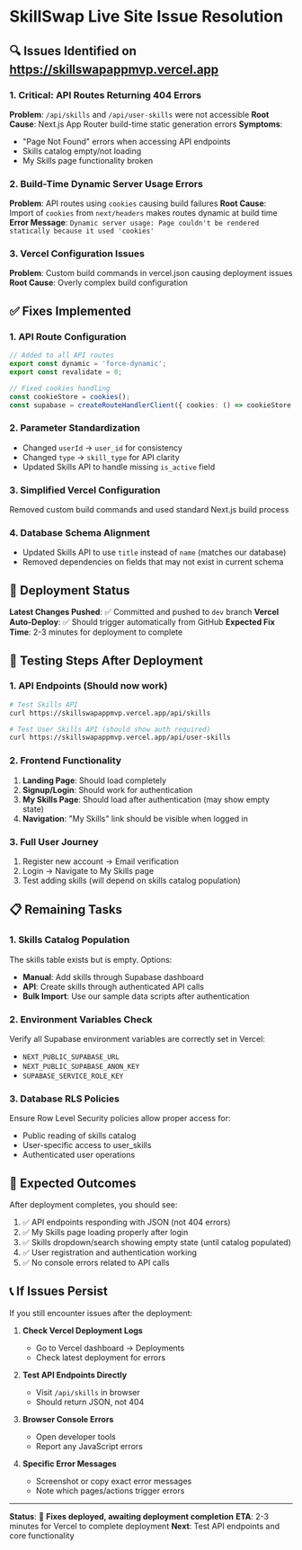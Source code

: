 # SkillSwap Live Site Issue Resolution

## 🔍 **Issues Identified on https://skillswapappmvp.vercel.app**

### 1. **Critical: API Routes Returning 404 Errors**
**Problem**: `/api/skills` and `/api/user-skills` were not accessible
**Root Cause**: Next.js App Router build-time static generation errors
**Symptoms**: 
- "Page Not Found" errors when accessing API endpoints
- Skills catalog empty/not loading
- My Skills page functionality broken

### 2. **Build-Time Dynamic Server Usage Errors**
**Problem**: API routes using `cookies` causing build failures
**Root Cause**: Import of `cookies` from `next/headers` makes routes dynamic at build time
**Error Message**: `Dynamic server usage: Page couldn't be rendered statically because it used 'cookies'`

### 3. **Vercel Configuration Issues**
**Problem**: Custom build commands in vercel.json causing deployment issues
**Root Cause**: Overly complex build configuration

## ✅ **Fixes Implemented**

### 1. **API Route Configuration**
```typescript
// Added to all API routes
export const dynamic = 'force-dynamic';
export const revalidate = 0;

// Fixed cookies handling
const cookieStore = cookies();
const supabase = createRouteHandlerClient({ cookies: () => cookieStore });
```

### 2. **Parameter Standardization**
- Changed `userId` → `user_id` for consistency
- Changed `type` → `skill_type` for API clarity
- Updated Skills API to handle missing `is_active` field

### 3. **Simplified Vercel Configuration**
Removed custom build commands and used standard Next.js build process

### 4. **Database Schema Alignment**
- Updated Skills API to use `title` instead of `name` (matches our database)
- Removed dependencies on fields that may not exist in current schema

## 🚀 **Deployment Status**

**Latest Changes Pushed**: ✅ Committed and pushed to `dev` branch
**Vercel Auto-Deploy**: ✅ Should trigger automatically from GitHub
**Expected Fix Time**: 2-3 minutes for deployment to complete

## 🧪 **Testing Steps After Deployment**

### 1. **API Endpoints** (Should now work)
```bash
# Test Skills API
curl https://skillswapappmvp.vercel.app/api/skills

# Test User Skills API (should show auth required)
curl https://skillswapappmvp.vercel.app/api/user-skills
```

### 2. **Frontend Functionality**
1. **Landing Page**: Should load completely
2. **Signup/Login**: Should work for authentication
3. **My Skills Page**: Should load after authentication (may show empty state)
4. **Navigation**: "My Skills" link should be visible when logged in

### 3. **Full User Journey**
1. Register new account → Email verification
2. Login → Navigate to My Skills page
3. Test adding skills (will depend on skills catalog population)

## 📋 **Remaining Tasks**

### 1. **Skills Catalog Population**
The skills table exists but is empty. Options:
- **Manual**: Add skills through Supabase dashboard
- **API**: Create skills through authenticated API calls
- **Bulk Import**: Use our sample data scripts after authentication

### 2. **Environment Variables Check**
Verify all Supabase environment variables are correctly set in Vercel:
- `NEXT_PUBLIC_SUPABASE_URL`
- `NEXT_PUBLIC_SUPABASE_ANON_KEY`
- `SUPABASE_SERVICE_ROLE_KEY`

### 3. **Database RLS Policies**
Ensure Row Level Security policies allow proper access for:
- Public reading of skills catalog
- User-specific access to user_skills
- Authenticated user operations

## 🎯 **Expected Outcomes**

After deployment completes, you should see:
1. ✅ API endpoints responding with JSON (not 404 errors)
2. ✅ My Skills page loading properly after login
3. ✅ Skills dropdown/search showing empty state (until catalog populated)
4. ✅ User registration and authentication working
5. ✅ No console errors related to API calls

## 📞 **If Issues Persist**

If you still encounter issues after the deployment:

1. **Check Vercel Deployment Logs**
   - Go to Vercel dashboard → Deployments
   - Check latest deployment for errors

2. **Test API Endpoints Directly**
   - Visit `/api/skills` in browser
   - Should return JSON, not 404

3. **Browser Console Errors**
   - Open developer tools
   - Report any JavaScript errors

4. **Specific Error Messages**
   - Screenshot or copy exact error messages
   - Note which pages/actions trigger errors

---

**Status**: 🚀 **Fixes deployed, awaiting deployment completion**
**ETA**: 2-3 minutes for Vercel to complete deployment
**Next**: Test API endpoints and core functionality

